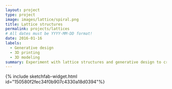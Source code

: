 ```yaml
---
layout: project
type: project
image: images/lattice/spiral.png
title: Lattice structures
permalink: projects/lattices
# All dates must be YYYY-MM-DD format!
date: 2016-01-16
labels:
  - Generative design
  - 3D printing
  - 3D modeling
summary: Experiment with lattice structures and generative design to create more complex shapes without adding logic complexity.
---
```


{% include sketchfab-widget.html id="150580f2fec34f0b907c4330a18d0394"%}